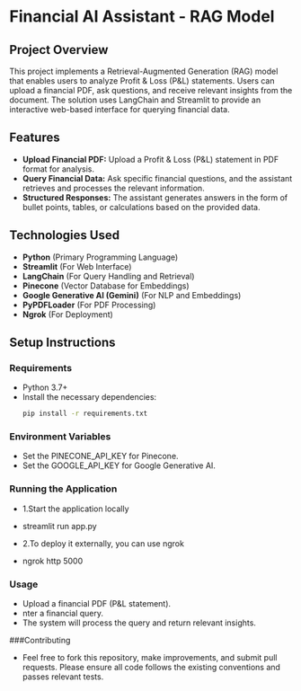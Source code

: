 # Financial AI Assistant - RAG Model

## Project Overview
This project implements a Retrieval-Augmented Generation (RAG) model that enables users to analyze Profit & Loss (P&L) statements. Users can upload a financial PDF, ask questions, and receive relevant insights from the document. The solution uses LangChain and Streamlit to provide an interactive web-based interface for querying financial data.

## Features
- **Upload Financial PDF:** Upload a Profit & Loss (P&L) statement in PDF format for analysis.
- **Query Financial Data:** Ask specific financial questions, and the assistant retrieves and processes the relevant information.
- **Structured Responses:** The assistant generates answers in the form of bullet points, tables, or calculations based on the provided data.

## Technologies Used
- **Python** (Primary Programming Language)
- **Streamlit** (For Web Interface)
- **LangChain** (For Query Handling and Retrieval)
- **Pinecone** (Vector Database for Embeddings)
- **Google Generative AI (Gemini)** (For NLP and Embeddings)
- **PyPDFLoader** (For PDF Processing)
- **Ngrok** (For Deployment)

## Setup Instructions

### Requirements
- Python 3.7+
- Install the necessary dependencies:
  ```bash
  pip install -r requirements.txt


### Environment Variables
- Set the PINECONE_API_KEY for Pinecone.
- Set the GOOGLE_API_KEY for Google Generative AI.


### Running the Application
- 1.Start the application locally
- streamlit run app.py


- 2.To deploy it externally, you can use ngrok
- ngrok http 5000


### Usage
- Upload a financial PDF (P&L statement).
- nter a financial query.
- The system will process the query and return relevant insights.


###Contributing
- Feel free to fork this repository, make improvements, and submit pull requests. Please ensure all code follows the existing conventions and passes relevant tests.



